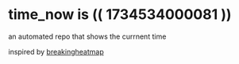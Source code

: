 # time_now is (( 1734534000081 ))

an automated repo that shows the currnent time

inspired by [breakingheatmap](https://github.com/breakingheatmap/breakingheatmap)